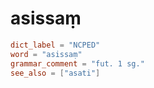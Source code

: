 # asissaṃ

``` toml
dict_label = "NCPED"
word = "asissaṃ"
grammar_comment = "fut. 1 sg."
see_also = ["asati"]
```

